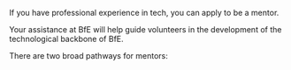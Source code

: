 <p>If you have professional experience in tech, you can apply to be a mentor.</p>
<p>Your assistance at BfE will help guide volunteers in the development of the technological backbone of BfE.</p>
<p>There are two broad pathways for mentors:</p>
